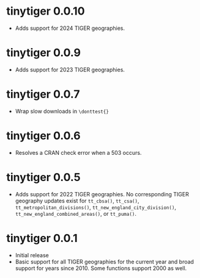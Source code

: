 # tinytiger 0.0.10

* Adds support for 2024 TIGER geographies.

# tinytiger 0.0.9

* Adds support for 2023 TIGER geographies.

# tinytiger 0.0.7

* Wrap slow downloads in `\donttest{}`

# tinytiger 0.0.6

* Resolves a CRAN check error when a 503 occurs. 

# tinytiger 0.0.5

* Adds support for 2022 TIGER geographies. No corresponding TIGER geography updates exist for `tt_cbsa()`, `tt_csa()`, `tt_metropolitan_divisions()`, `tt_new_england_city_division()`, `tt_new_england_combined_areas()`, or `tt_puma()`.

# tinytiger 0.0.1

* Initial release
* Basic support for all TIGER geographies for the current year and broad support
for years since 2010. Some functions support 2000 as well.
